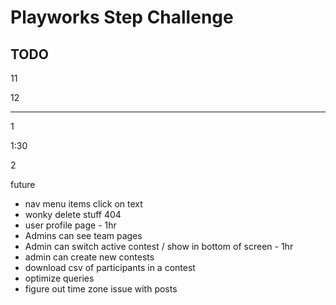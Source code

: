 # Playworks Step Challenge

## TODO

<!-- - team home page - 30 mins -->
<!-- - content pages - 20 mins -->
<!-- - step table - 20 mins -->
<!-- - create posts - 40 mins -->
<!-- - add photo atttachments for users - 20mins -->
<!-- - add photo atttachments for teams - 15mins -->
<!-- - Add team photo to team page - 15mins -->
<!-- - hook up forgot password email in prod - 15mins -->
11
<!-- - display posts - 20 mins -->
<!-- - admin page - 1hr -->
12
<!-- - challenges - 40 mins -->
<!-- - Caption optional 10 mins -->
<!-- - show daily challenge - 15mins -->
-----------------------------
<!-- - fix images - 30 mins -->
<!-- - investigate resett password - 10 mins -->
<!-- - delete shauna's duplicate account - 5 mins -->
1
<!-- - Add date picker for steps - 10mins -->
1:30
<!-- - Add date picker for challenges - 10mins -->
<!-- - delete past steps - 20 mins -->
2
<!-- - Admins/Captains can delete steps or posts for team members - 1hr -->
<!-- - markdown editor for rules/faq -->
<!-- - create captains and backfill -->
<!-- - Admins/captains see user steps pages and can delete - 40mins -->
<!-- - display scheduled challenges - 30mins -->
<!-- - fix avatars - 10mins -->
<!-- - team upload new image - 30 mins -->
<!-- - 2000 steps for uploading a post (once per day) - 15mins -->
<!-- - server utc issue on daily challenges -->


future
- nav menu items click on text
- wonky delete stuff 404
- user profile page - 1hr
- Admins can see team pages
- Admin can switch active contest / show in bottom of screen - 1hr
- admin can create new contests
- download csv of participants in a contest
- optimize queries
- figure out time zone issue with posts
